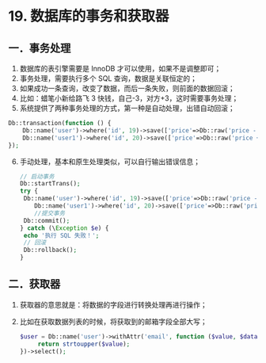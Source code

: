 # 19. 数据库的事务和获取器

## 一．事务处理

1. 数据库的表引擎需要是 InnoDB 才可以使用，如果不是调整即可；
2. 事务处理，需要执行多个 SQL 查询，数据是关联恒定的； 
3. 如果成功一条查询，改变了数据，而后一条失败，则前面的数据回滚；
4. 比如：蜡笔小新给路飞 3 快钱，自己-3，对方+3，这时需要事务处理；
5. 系统提供了两种事务处理的方式，第一种是自动处理，出错自动回滚；

```php
Db::transaction(function () {
	Db::name('user')->where('id', 19)->save(['price'=>Db::raw('price - 3')]);
    Db::name('user1')->where('id', 20)->save(['price'=>Db::raw('price + 3')]);
});
```

6. 手动处理，基本和原生处理类似，可以自行输出错误信息；

   ```php
   // 启动事务
   Db::startTrans();
   try {
   	Db::name('user')->where('id', 19)->save(['price'=>Db::raw('price - 3')]);
       Db::name('user1')->where('id', 20)->save(['price'=>Db::raw('price + 3')]);
       //提交事务
   	Db::commit();
   } catch (\Exception $e) {
   	echo '执行 SQL 失败！';
   	// 回滚
   	Db::rollback();
   }

## 二．获取器 

1. 获取器的意思就是：将数据的字段进行转换处理再进行操作；

2. 比如在获取数据列表的时候，将获取到的邮箱字段全部大写；

   ```php
   $user = Db::name('user')->withAttr('email', function ($value, $data) {
        return strtoupper($value);
   })->select();
   ```

   